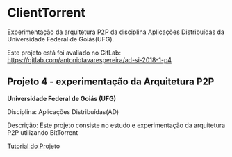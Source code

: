 # ClientTorrent
Experimentação da arquitetura P2P da disciplina Aplicações Distribuídas da Universidade Federal de Goiás(UFG).

Este projeto está foi avaliado no GitLab:
https://gitlab.com/antoniotavarespereira/ad-si-2018-1-p4

## Projeto 4 - experimentação da Arquitetura P2P 

**Universidade Federal de Goiás (UFG)** </br>

Disciplina: Aplicações Distribuídas(AD) </br>

Descrição: Este projeto consiste no estudo e experimentação da arquitetura P2P utilizando BitTorrent</br>

[Tutorial do Projeto](https://github.com/antoniotavares20/ClientTorrent/wiki/Tutorial)</br>
